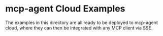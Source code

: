 # mcp-agent Cloud Examples

The examples in this directory are all ready to be deployed to mcp-agent cloud, where
they can then be integrated with any MCP client via SSE.
